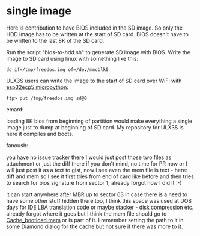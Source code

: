 # single image

Here is contribution to have BIOS included in the SD image.
So only the HDD image has to be written at the start of SD card.
BIOS doesn't have to be written to the last 8K of the SD card.

Run the script "bios-to-hdd.sh" to generate SD image with BIOS.
Write the image to SD card using linux with something like this:

    dd if=/tmp/freedos.img of=/dev/mmcblk0

ULX3S users can write the image to the start of SD card over WiFi with
[esp32ecp5 micropython](https://github.com/emard/esp32ecp5):

    ftp> put /tmp/freedos.img sd@0

emard:

loading 8K bios from beginning of partition would make
everything a single image just to dump at beginning of SD card.
My repository for ULX3S is here it compiles and boots.

fanoush:

you have no issue tracker there I would just post those two files as
attachment or just the diff there if you don't mind, no time for PR now
or I will just post it as a text to gist, now i see even the mem file is
text - here: diff and mem so I see it first tries from end of card like
before and then tries to  search for bios signature from sector 1,
already forgot how I did it :-)

it can start anywhere after MBR up to sector 63 in case there is a need
to have some other stuff hidden there too, I think this space was used at
DOS days for IDE LBA translation code or maybe stacker - disk compression etc.
already forgot where it goes but I think the mem file should go to 
[Cache_bootload.mem](https://github.com/emard/Next186/blob/master/proj/ulx3s/Cache_bootload.mem)
or is part of it. I remember setting the path to it in some Diamond
dialog for the cache but not sure if there was more to it.
